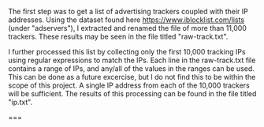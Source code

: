 The first step was to get a list of advertising trackers coupled with their IP addresses. Using the dataset found here https://www.iblocklist.com/lists (under "adservers"), I extracted and renamed the file of more than 11,000 trackers. These results may be seen in the file titled "raw-track.txt".

I further processed this list by collecting only the first 10,000 tracking IPs using regular expressions to match the IPs. Each line in the raw-track.txt file contains a range of IPs, and any/all of the values in the ranges can be used. This can be done as a future excercise, but I do not find this to be within the scope of this project. A single IP address from each of the 10,000 trackers will be sufficient. The results of this processing can be found in the file titled "ip.txt".

===

